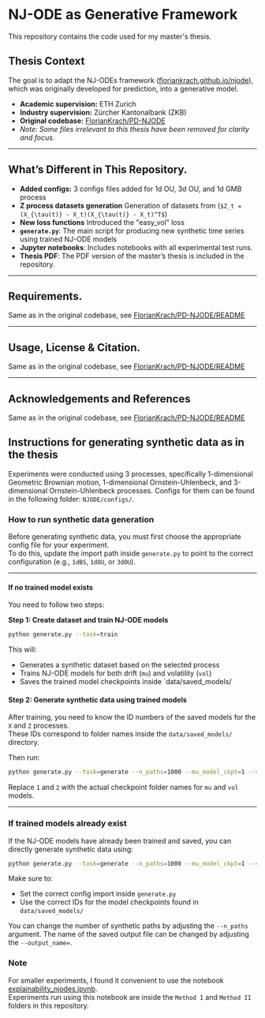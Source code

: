 # NJ-ODE as Generative Framework

This repository contains the code used for my master's thesis.

## Thesis Context

The goal is to adapt the NJ-ODEs framework ([floriankrach.github.io/njode](https://floriankrach.github.io/njode)), which was originally developed for prediction, into a generative model.

- **Academic supervision:** ETH Zurich
- **Industry supervision:** Zürcher Kantonalbank (ZKB)
- **Original codebase:** [FlorianKrach/PD-NJODE](https://github.com/FlorianKrach/PD-NJODE)
- *Note: Some files irrelevant to this thesis have been removed for clarity and focus.*

---

## What’s Different in This Repository. 

- **Added configs:** 3 configs files added for 1d OU, 3d OU, and 1d GMB process 
- **Z process datasets generation** Generation of datasets from (`$Z_t = (X_{\tau(t)} - X_t)(X_{\tau(t)} - X_t)^T$`)
- **New loss functions** Introduced the "easy_vol" loss
- **`generate.py`**: The main script for producing new synthetic time series using trained NJ-ODE models
- **Jupyter notebooks**: Includes notebooks with all experimental test runs.
- **Thesis PDF**: The PDF version of the master’s thesis is included in the repository.

---  
## Requirements. 
Same as in the original codebase, see [FlorianKrach/PD-NJODE/README](https://github.com/FlorianKrach/PD-NJODE?tab=readme-ov-file) 

---   
## Usage, License & Citation.  
Same as in the original codebase, see [FlorianKrach/PD-NJODE/README](https://github.com/FlorianKrach/PD-NJODE?tab=readme-ov-file) 

---   
## Acknowledgements and References 
Same as in the original codebase, see [FlorianKrach/PD-NJODE/README](https://github.com/FlorianKrach/PD-NJODE?tab=readme-ov-file)  

## Instructions for generating synthetic data as in the thesis 

Experiments were conducted using 3 processes, specifically 1-dimensional Geometric Brownian motion, 1-dimensional Ornstein-Uhlenbeck, and 3-dimensional Ornstein-Uhlenbeck processes. Configs for them can be found in the following folder: `NJODE/configs/`.

### How to run synthetic data generation

Before generating synthetic data, you must first choose the appropriate config file for your experiment.  
To do this, update the import path inside `generate.py` to point to the correct configuration (e.g., `1dBS`, `1dOU`, or `3dOU`).

---

#### If no trained model exists

You need to follow two steps:

**Step 1: Create dataset and train NJ-ODE models**

```bash
python generate.py --task=train
```
This will: 

- Generates a synthetic dataset based on the selected process
- Trains NJ-ODE models for both drift (`mu`) and volatility (`vol`)
- Saves the trained model checkpoints inside `data/saved_models/

#### Step 2: Generate synthetic data using trained models

After training, you need to know the ID numbers of the saved models for the `X` and `Z` processes.  
These IDs correspond to folder names inside the `data/saved_models/` directory.

Then run:

```bash
python generate.py --task=generate --n_paths=1000 --mu_model_ckpt=1 --vol_model_ckpt=2 --output_name=synthetic_data.npy
```

Replace `1` and `2` with the actual checkpoint folder names for `mu` and `vol` models. 

---

### If trained models already exist

If the NJ-ODE models have already been trained and saved, you can directly generate synthetic data using:

```bash
python generate.py --task=generate --n_paths=1000 --mu_model_ckpt=1 --vol_model_ckpt=2 --output_name=synthetic_data.npy
```

Make sure to:
- Set the correct config import inside `generate.py`
- Use the correct IDs for the model checkpoints found in `data/saved_models/`

You can change the number of synthetic paths by adjusting the `--n_paths` argument. The name of the saved output file can be changed by adjusting the `--output_name=`. 

### Note 
For smaller experiments, I found it convenient to use the notebook [explainability_njodes.ipynb](https://gist.github.com/FlorianKrach/7a610cd88d9739b2f8bbda8455a558b4).  
Experiments run using this notebook are  inside the `Method I` and `Method II` folders in this repository.



